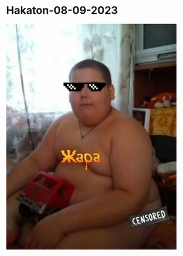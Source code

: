 # Hakaton-08-09-2023
![Image alt](https://github.com/Spyke09/Hakaton-08-09-2023/blob/main/data/T4N3wyvCUx4.jpg)
